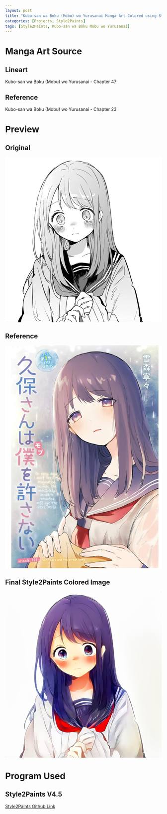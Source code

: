 ```yaml
---
layout: post
title: "Kubo-san wa Boku (Mobu) wo Yurusanai Manga Art Colored using Style2Paints V4"
categories: [Projects, Style2Paints]
tags: [Style2Paints, Kubo-san wa Boku Mobu wo Yurusanai]
---
```

<style>
.Image {
    max-width: 100%;
    height: auto;
}
</style>

# Manga Art Source
## Lineart
Kubo-san wa Boku (Mobu) wo Yurusanai - Chapter 47


## Reference
Kubo-san wa Boku (Mobu) wo Yurusanai - Chapter 23

# Preview
## Original
<p class="Image">
<img src="\assets\custom_files\customimages\Kubosan\1\Original.jpg">
</p>

## Reference
<p class="Image">
<img src="\assets\custom_files\customimages\Kubosan\1\Ref.jpg">
</p>

## Final Style2Paints Colored Image
<p class="Image">
<img src="\assets\custom_files\customimages\Kubosan\1\Final_Rev.png">
</p>

# Program Used
## Style2Paints V4.5
[Style2Paints Github Link](https://github.com/lllyasviel/style2paints)

